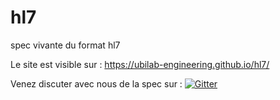 # hl7
spec vivante du format hl7

Le site est visible sur : https://ubilab-engineering.github.io/hl7/

Venez discuter avec nous de la spec sur : 
[![Gitter](https://badges.gitter.im/ubilab-engineering/hl7.svg)](https://gitter.im/ubilab-engineering/hl7?utm_source=badge&utm_medium=badge&utm_campaign=pr-badge)

